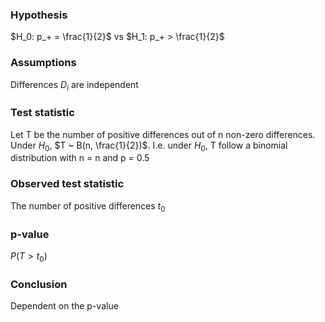 
### Hypothesis

$H_0: p_+ = \frac{1}{2}$ vs $H_1: p_+ > \frac{1}{2}$

### Assumptions
Differences $D_i$ are independent

### Test statistic
Let T be the number of positive differences out of n non-zero differences. Under $H_0$, $T ~ B(n, \frac{1}{2})$. I.e. under $H_0$, T follow a binomial distribution with n = n and p = 0.5

### Observed test statistic
The number of positive differences $t_0$

### p-value
$P(T > t_0)$

### Conclusion
Dependent on the p-value